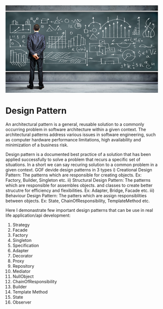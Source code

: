 
<p align="center">
  <img src="./design.jpg" width="850" >
  
</p>

# Design Pattern
An architectural pattern is a general, reusable solution to a commonly occurring problem in software architecture within a given context. The architectural patterns address various issues in software engineering, such as computer hardware performance limitations, high availability and minimization of a business risk.


Design pattern is a documented best practice of a solution that has been applied 
successfully to solve a problem that recurs a specific set of situations.
In a short we can say recuring solution to a common problem in a given context.
GOF devide design patterns in 3 types
i) Creational Design Pattern: The patterns which are responsible for creating objects. Ex: Factory, Builder, Singleton etc.
ii) Structural Design Pattern: The patterns which are responsible for assembles objects.
and classes to create better strucutre for efficiency and flexibilities.  Ex: Adapter, Bridge, Facade etc.
iii) Behaviour Design Pattern: The patters which are assign responsiblities between objects. Ex: State, 
ChainOfResponsibility, TemplateMethod etc.

Here I demonastrate few important design patterns that can be use in real life application/api development:

1. Strategy
2. Facade
3. Factory
4. Singleton
5. Specification
6. Adapter
7. Decorator
8. Proxy
9. Repository
10. Mediator
11. NullObject
12. ChainOfResponsibility
13. Builder
14. Template Method
15. State
16. Observer
